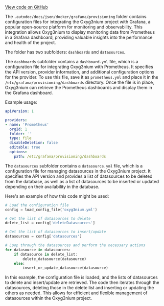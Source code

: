 [View code on GitHub](https://github.com/oxyg3nium/oxyg3nium/.autodoc/docs/json/docker/grafana/provisioning)

The `.autodoc/docs/json/docker/grafana/provisioning` folder contains configuration files for integrating the Oxyg3nium project with Grafana, a popular open-source platform for monitoring and observability. This integration allows Oxyg3nium to display monitoring data from Prometheus in a Grafana dashboard, providing valuable insights into the performance and health of the project.

The folder has two subfolders: `dashboards` and `datasources`.

The `dashboards` subfolder contains a `dashboard.yml` file, which is a configuration file for integrating Oxyg3nium with Prometheus. It specifies the API version, provider information, and additional configuration options for the provider. To use this file, save it as `prometheus.yml` and place it in the `/etc/grafana/provisioning/dashboards` directory. Once the file is in place, Oxyg3nium can retrieve the Prometheus dashboards and display them in the Grafana dashboard.

Example usage:

```yaml
apiVersion: 1

providers:
- name: 'Prometheus'
  orgId: 1
  folder: ''
  type: file
  disableDeletion: false
  editable: true
  options:
    path: /etc/grafana/provisioning/dashboards
```

The `datasources` subfolder contains a `datasource.yml` file, which is a configuration file for managing datasources in the Oxyg3nium project. It specifies the API version and provides a list of datasources to be deleted from the database, as well as a list of datasources to be inserted or updated depending on their availability in the database.

Here's an example of how this code might be used:

```python
# Load the configuration file
config = load_config_file('oxyg3nium.yml')

# Get the list of datasources to delete
delete_list = config['deleteDatasources']

# Get the list of datasources to insert/update
datasources = config['datasources']

# Loop through the datasources and perform the necessary actions
for datasource in datasources:
    if datasource in delete_list:
        delete_datasource(datasource)
    else:
        insert_or_update_datasource(datasource)
```

In this example, the configuration file is loaded, and the lists of datasources to delete and insert/update are retrieved. The code then iterates through the datasources, deleting those in the delete list and inserting or updating the others as needed. This allows for efficient and flexible management of datasources within the Oxyg3nium project.
